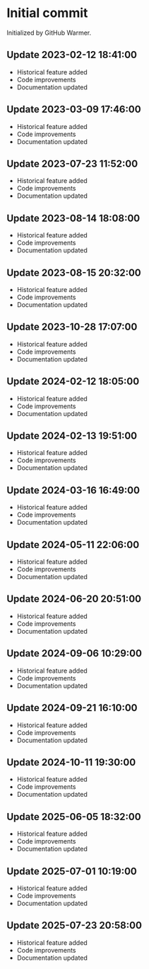 # Initial commit

Initialized by GitHub Warmer.

## Update 2023-02-12 18:41:00
- Historical feature added
- Code improvements
- Documentation updated

## Update 2023-03-09 17:46:00
- Historical feature added
- Code improvements
- Documentation updated

## Update 2023-07-23 11:52:00
- Historical feature added
- Code improvements
- Documentation updated

## Update 2023-08-14 18:08:00
- Historical feature added
- Code improvements
- Documentation updated

## Update 2023-08-15 20:32:00
- Historical feature added
- Code improvements
- Documentation updated

## Update 2023-10-28 17:07:00
- Historical feature added
- Code improvements
- Documentation updated

## Update 2024-02-12 18:05:00
- Historical feature added
- Code improvements
- Documentation updated

## Update 2024-02-13 19:51:00
- Historical feature added
- Code improvements
- Documentation updated

## Update 2024-03-16 16:49:00
- Historical feature added
- Code improvements
- Documentation updated

## Update 2024-05-11 22:06:00
- Historical feature added
- Code improvements
- Documentation updated

## Update 2024-06-20 20:51:00
- Historical feature added
- Code improvements
- Documentation updated

## Update 2024-09-06 10:29:00
- Historical feature added
- Code improvements
- Documentation updated

## Update 2024-09-21 16:10:00
- Historical feature added
- Code improvements
- Documentation updated

## Update 2024-10-11 19:30:00
- Historical feature added
- Code improvements
- Documentation updated

## Update 2025-06-05 18:32:00
- Historical feature added
- Code improvements
- Documentation updated

## Update 2025-07-01 10:19:00
- Historical feature added
- Code improvements
- Documentation updated

## Update 2025-07-23 20:58:00
- Historical feature added
- Code improvements
- Documentation updated
